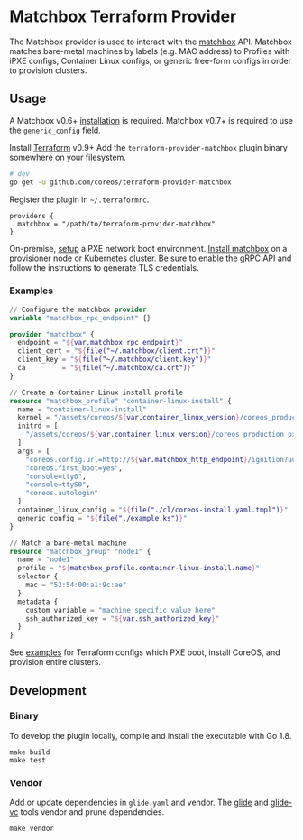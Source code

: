 # Matchbox Terraform Provider

The Matchbox provider is used to interact with the [matchbox](https://github.com/coreos/matchbox) API. Matchbox matches bare-metal machines by labels (e.g. MAC address) to Profiles with iPXE configs, Container Linux configs, or generic free-form configs in order to provision clusters.

## Usage

A Matchbox v0.6+ [installation](https://coreos.com/matchbox/docs/latest/deployment.html) is required. Matchbox v0.7+ is required to use the `generic_config` field.

Install [Terraform](https://www.terraform.io/downloads.html) v0.9+ Add the `terraform-provider-matchbox` plugin binary somewhere on your filesystem.

```sh
# dev
go get -u github.com/coreos/terraform-provider-matchbox
```

Register the plugin in `~/.terraformrc`.

```hcl
providers {
  matchbox = "/path/to/terraform-provider-matchbox"
}
```

On-premise, [setup](https://coreos.com/matchbox/docs/latest/network-setup.html) a PXE network boot environment. [Install matchbox](https://coreos.com/matchbox/docs/latest/deployment.html) on a provisioner node or Kubernetes cluster. Be sure to enable the gRPC API and follow the instructions to generate TLS credentials.

### Examples

```tf
// Configure the matchbox provider
variable "matchbox_rpc_endpoint" {}

provider "matchbox" {
  endpoint = "${var.matchbox_rpc_endpoint}"
  client_cert = "${file("~/.matchbox/client.crt")}"
  client_key = "${file("~/.matchbox/client.key")}"
  ca         = "${file("~/.matchbox/ca.crt")}"
}

// Create a Container Linux install profile
resource "matchbox_profile" "container-linux-install" {
  name = "container-linux-install"
  kernel = "/assets/coreos/${var.container_linux_version}/coreos_production_pxe.vmlinuz"
  initrd = [
    "/assets/coreos/${var.container_linux_version}/coreos_production_pxe_image.cpio.gz"
  ]
  args = [
    "coreos.config.url=http://${var.matchbox_http_endpoint}/ignition?uuid=$${uuid}&mac=$${mac:hexhyp}",
    "coreos.first_boot=yes",
    "console=tty0",
    "console=ttyS0",
    "coreos.autologin"
  ]
  container_linux_config = "${file("./cl/coreos-install.yaml.tmpl")}"
  generic_config = "${file("./example.ks")}"
}

// Match a bare-metal machine
resource "matchbox_group" "node1" {
  name = "node1"
  profile = "${matchbox_profile.container-linux-install.name}"
  selector {
    mac = "52:54:00:a1:9c:ae"
  }
  metadata {
    custom_variable = "machine_specific_value_here"
    ssh_authorized_key = "${var.ssh_authorized_key}"
  }
}
```

See [examples](https://github.com/coreos/matchbox/tree/master/examples/terraform) for Terraform configs which PXE boot, install CoreOS, and provision entire clusters.

## Development

### Binary

To develop the plugin locally, compile and install the executable with Go 1.8.

    make build
    make test

### Vendor

Add or update dependencies in `glide.yaml` and vendor. The [glide](https://github.com/Masterminds/glide) and [glide-vc](https://github.com/sgotti/glide-vc) tools vendor and prune dependencies.

    make vendor

